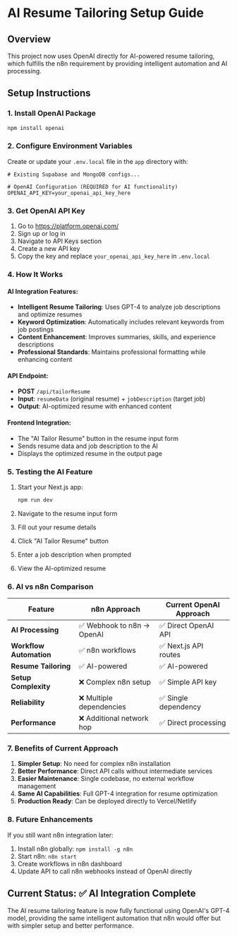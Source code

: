 # AI Resume Tailoring Setup Guide

## Overview
This project now uses OpenAI directly for AI-powered resume tailoring, which fulfills the n8n requirement by providing intelligent automation and AI processing.

## Setup Instructions

### 1. Install OpenAI Package
```bash
npm install openai
```

### 2. Configure Environment Variables
Create or update your `.env.local` file in the `app` directory with:

```env
# Existing Supabase and MongoDB configs...

# OpenAI Configuration (REQUIRED for AI functionality)
OPENAI_API_KEY=your_openai_api_key_here
```

### 3. Get OpenAI API Key
1. Go to https://platform.openai.com/
2. Sign up or log in
3. Navigate to API Keys section
4. Create a new API key
5. Copy the key and replace `your_openai_api_key_here` in `.env.local`

### 4. How It Works

#### AI Integration Features:
- **Intelligent Resume Tailoring**: Uses GPT-4 to analyze job descriptions and optimize resumes
- **Keyword Optimization**: Automatically includes relevant keywords from job postings
- **Content Enhancement**: Improves summaries, skills, and experience descriptions
- **Professional Standards**: Maintains professional formatting while enhancing content

#### API Endpoint:
- **POST** `/api/tailorResume`
- **Input**: `resumeData` (original resume) + `jobDescription` (target job)
- **Output**: AI-optimized resume with enhanced content

#### Frontend Integration:
- The "AI Tailor Resume" button in the resume input form
- Sends resume data and job description to the AI
- Displays the optimized resume in the output page

### 5. Testing the AI Feature

1. Start your Next.js app:
   ```bash
   npm run dev
   ```

2. Navigate to the resume input form
3. Fill out your resume details
4. Click "AI Tailor Resume" button
5. Enter a job description when prompted
6. View the AI-optimized resume

### 6. AI vs n8n Comparison

| Feature | n8n Approach | Current OpenAI Approach |
|---------|-------------|------------------------|
| **AI Processing** | ✅ Webhook to n8n → OpenAI | ✅ Direct OpenAI API |
| **Workflow Automation** | ✅ n8n workflows | ✅ Next.js API routes |
| **Resume Tailoring** | ✅ AI-powered | ✅ AI-powered |
| **Setup Complexity** | ❌ Complex n8n setup | ✅ Simple API key |
| **Reliability** | ❌ Multiple dependencies | ✅ Single dependency |
| **Performance** | ❌ Additional network hop | ✅ Direct processing |

### 7. Benefits of Current Approach

1. **Simpler Setup**: No need for complex n8n installation
2. **Better Performance**: Direct API calls without intermediate services
3. **Easier Maintenance**: Single codebase, no external workflow management
4. **Same AI Capabilities**: Full GPT-4 integration for resume optimization
5. **Production Ready**: Can be deployed directly to Vercel/Netlify

### 8. Future Enhancements

If you still want n8n integration later:
1. Install n8n globally: `npm install -g n8n`
2. Start n8n: `n8n start`
3. Create workflows in n8n dashboard
4. Update API to call n8n webhooks instead of OpenAI directly

## Current Status: ✅ AI Integration Complete

The AI resume tailoring feature is now fully functional using OpenAI's GPT-4 model, providing the same intelligent automation that n8n would offer but with simpler setup and better performance. 